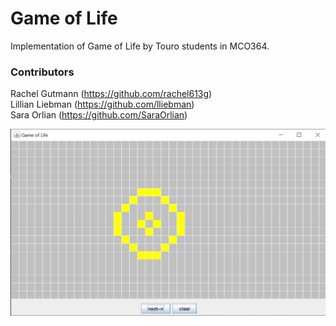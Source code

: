 # Game of Life
Implementation of Game of Life by Touro students in MCO364.

### Contributors
Rachel Gutmann (https://github.com/rachel613g)    
Lillian Liebman (https://github.com/lliebman)  
Sara Orlian (https://github.com/SaraOrlian)

![Alt](screenshots/GameOfLifeScreenshot.PNG "Game of Life Screenshot")
